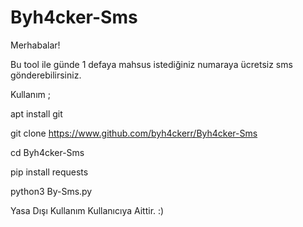 # Byh4cker-Sms

Merhabalar!

Bu tool ile günde 1 defaya mahsus istediğiniz numaraya ücretsiz sms gönderebilirsiniz.

Kullanım ; 

apt install git 

git clone https://www.github.com/byh4ckerr/Byh4cker-Sms

cd Byh4cker-Sms

pip install requests

python3 By-Sms.py


Yasa Dışı Kullanım Kullanıcıya Aittir. :) 
